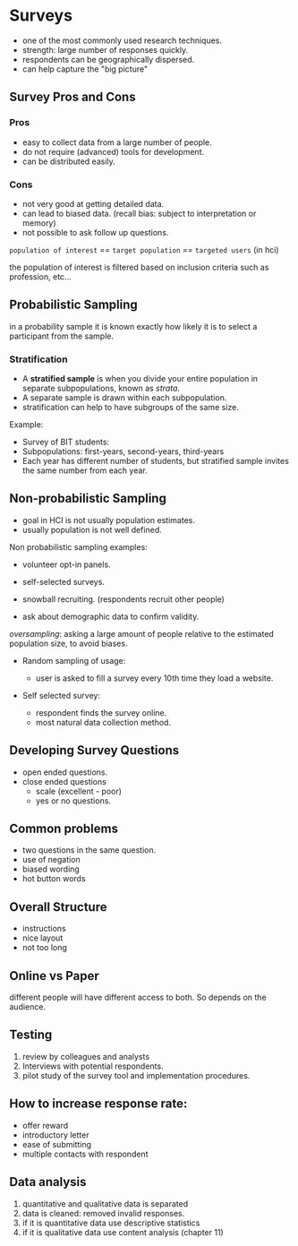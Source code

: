 # Surveys
+ one of the most commonly used research techniques.
+ strength: large number of responses quickly.
+ respondents can be geographically dispersed.
+ can help capture the "big picture"

## Survey Pros and Cons

### Pros
+ easy to collect data from a large number of people.
+ do not require (advanced) tools for development.
+ can be distributed easily.

### Cons
+ not very good at getting detailed data.
+ can lead to biased data. (recall bias: subject to interpretation or memory)
+ not possible to ask follow up questions.

`population of interest` == `target population` == `targeted users` (in hci)

the population of interest is filtered based on inclusion criteria such as profession, etc...

## Probabilistic Sampling

in a probability sample it is known exactly how likely it is to select a participant from the sample. 

### Stratification
+ A **stratified sample** is when you divide your entire population in separate subpopulations, known as *strata*.
+ A separate sample is drawn within each subpopulation.
+ stratification can help to have subgroups of the same size.

Example:
+ Survey of BIT students:
+ Subpopulations: first-years, second-years, third-years
+ Each year has different number of students, but stratified sample invites the same number from each year.

## Non-probabilistic Sampling
+ goal in HCI is not usually population estimates.
+ usually population is not well defined.

Non probabilistic sampling examples:
+ volunteer opt-in panels.
+ self-selected surveys.
+ snowball recruiting. (respondents recruit other people)

+ ask about demographic data to confirm validity.

*oversampling*: asking a large amount of people relative to the estimated population size, to avoid biases.

+ Random sampling of usage:
    + user is asked to fill a survey every 10th time they load a website.

+ Self selected survey:
    + respondent finds the survey online.
    + most natural data collection method.

## Developing Survey Questions

+ open ended questions.
+ close ended questions
    + scale (excellent - poor)
    + yes or no questions.

## Common problems
+ two questions in the same question.
+ use of negation
+ biased wording
+ hot button words

## Overall Structure
+ instructions
+ nice layout
+ not too long

## Online vs Paper
different people will have different access to both. So depends on the audience.

## Testing
1. review by colleagues and analysts
2. Interviews with potential respondents.
3. pilot study of the survey tool and implementation procedures.

## How to increase response rate:
+ offer reward
+ introductory letter
+ ease of submitting
+ multiple contacts with respondent

## Data analysis
1. quantitative and qualitative data is separated
2. data is cleaned: removed invalid responses.
3. if it is quantitative data use descriptive statistics
4. if it is qualitative data use content analysis (chapter 11)
